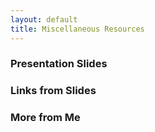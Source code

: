 ```yaml
---
layout: default
title: Miscellaneous Resources
---
```


### Presentation Slides

### Links from Slides

### More from Me
